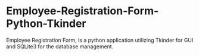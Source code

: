 # Employee-Registration-Form-Python-Tkinder
Employee Registration Form, is a python application utilizing Tkinder for GUI and SQLite3 for the database management.
